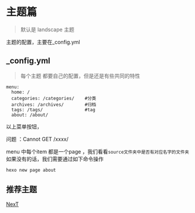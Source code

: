 # 主题篇
> 默认是 landscape 主题 

主题的配置，主要在_config.yml

## _config.yml
> 每个主题 都要自己的配置，但是还是有些共同的特性
```
menu:
  home: /
  categories: /categories/    #分类
  archives: /archives/        #归档
  tags: /tags/                #tag
  about: /about/  
```
以上菜单按钮， 

问题 ：Cannot GET /xxxx/

menu 中每个item 都是一个page ，我们看看` source文件夹中是否有对应名字的文件夹 ` 如果没有的话，我们需要通过如下命令操作
```
hexo new page about
```

## 推荐主题
[NexT](http://theme-next.iissnan.com/)
